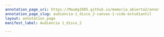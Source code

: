 ```yaml
---
annotation_page_uri: https://MauAg1985.github.io/memoria_abierta2/annotations/audiencia-1_disco_2-canvas-1-vida-estudiantil.json
annotation_page_slug: audiencia-1_disco_2-canvas-1-vida-estudiantil
layout: annotation_page
manifest_label: Audiencia 1_disco_2

---
```

